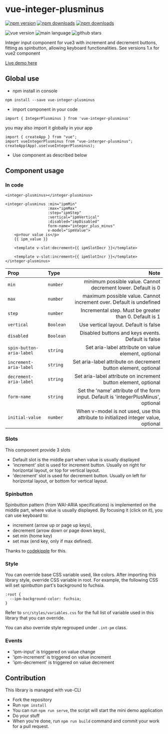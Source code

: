 # vue-integer-plusminus
[![npm version](https://img.shields.io/npm/v/vue-integer-plusminus?logo=npm)](https://www.npmjs.com/package/vue-integer-plusminus)
[![npm downloads](https://img.shields.io/npm/dt/vue-integer-plusminus?logo=npm&color=CB3837)](https://www.npmjs.com/package/vue-integer-plusminus)
[![npm downloads](https://img.shields.io/npm/unpacked-size/vue-integer-plusminus?logo=npm&color=CB3837)](https://www.npmjs.com/package/vue-integer-plusminus)

![vue version](https://img.shields.io/badge/vue.js-3.x-4FC08D?logo=vue.js)
![main language](https://img.shields.io/badge/language-Javascript-yellow)
![github stars](https://img.shields.io/github/stars/keiwen/vue-integer-plusminus)


Integer input component for vue3 with increment and decrement buttons,
fitting as spinbutton, allowing keyboard functionalities.
See versions 1.x for vue2 component

[Live demo here](https://keiwen.github.io/vue-integer-plusminus/)

## Global use
- npm install in console
```
npm install --save vue-integer-plusminus
```
- import component in your code
```
import { IntegerPlusminus } from 'vue-integer-plusminus'
```
you may also import it globally in your app
```
import { createApp } from "vue";
import vueIntegerPlusminus from "vue-interger-plusminus";
createApp(App).use(vueIntegerPlusminus);
```
- Use component as described below

## Component usage
### In code
```
<integer-plusminus></integer-plusminus>
```
```
<integer-plusminus :min="ipmMin"
                   :max="ipmMax"
                   :step="ipmStep"
                   :vertical="ipmVertical"
                   :disabled="impDisabled"
                   form-name="integer_plus_minus"
                   v-model="ipmValue">
    <p>Your value is</p>
    {{ ipm_value }}
    
    <template v-slot:decrement>{{ ipmSlotDecr }}</template>
    
    <template v-slot:increment>{{ ipmSlotIncr }}</template>
</integer-plusminus>
```

| Prop                     | Type      |                                                                                Note |
|:-------------------------|:----------|------------------------------------------------------------------------------------:|
| `min`                    | `number`  |                        minimum possible value. Cannot decrement lower. Default is 0 |
| `max`                    | `number`  |                 maximum possible value. Cannot increment over. Default is undefined |
| `step`                   | `number`  |                              Incremental step. Must be greater than 0. Default is 1 |
| `vertical`               | `Boolean` |                                               Use vertical layout. Default is false |
| `disabled`               | `Boolean` |                                  Disabled buttons and keys events. Default is false |
| `spin-button-aria-label` | `string`  |                                 Set aria-label attribute on value element, optional |
| `increment-aria-label`   | `string`  |                      Set aria-label attribute on decrement button element, optional |
| `decrement-aria-label`   | `string`  |                      Set aria-label attribute on increment button element, optional |
| `form-name`              | `string`  | Set the 'name' attribute of the form input. Default is 'integerPlusMinus', optional |
| `initial-value`          | `number`  | When v-model is not used, use this attribute to initialized integer value, optional |

### Slots
This component provide 3 slots
- Default slot is the middle part when value is usually displayed
- 'increment' slot is used for increment button.
Usually on right for horizontal layout,
or top for vertical layout.
- 'decrement' slot is used for decrement button.
Usually on left for horizontal layout,
or bottom for vertical layout.

### Spinbutton
Spinbutton pattern (from WAI-ARIA specifications) is implemented on the middle part,
where value is usually displayed.
By focusing it (click on it), you can use keyboard to:
- increment (arrow up or page up keys),
- decrement (arrow down or page down keys),
- set min (home key)
- set max (end key, only if max defined).

Thanks to [codekipple](https://github.com/codekipple) for this.

### Style
You can override base CSS variable used, like colors.
After importing this library style, override CSS variable in root.
For example, the following CSS will set spinbutton part's background to fuchsia.
```
:root {
  --ipm-background-color: fuchsia;
}
```
Refer to `src/styles/variables.css` for the full list of variable used
in this library that you can override.

You can also override style regrouped under `.int-pm` class.

### Events
- 'ipm-input' is triggered on value change
- 'ipm-increment' is triggered on value increment
- 'ipm-decrement' is triggered on value decrement

## Contribution
This library is managed with vue-CLI
- Fork the repository
- Run `npm install`
- You can run `npm run serve`, the script will start the mini demo application
- Do your stuff
- When you're done, run `npm run build` command and commit your work for a pull request.
